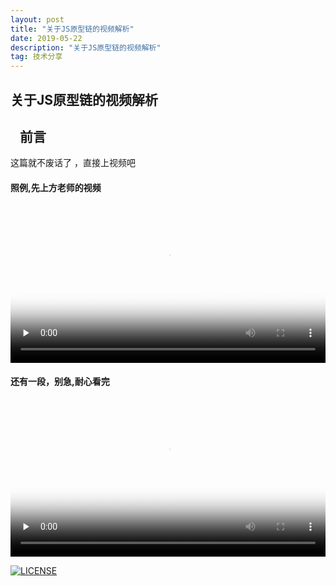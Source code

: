 ```yaml
---
layout: post
title: "关于JS原型链的视频解析"
date: 2019-05-22
description: "关于JS原型链的视频解析"
tag: 技术分享
---   
```


关于JS原型链的视频解析
------------------------


   前言
   --
   
   这篇就不废话了 ，直接上视频吧
   
   
#### 照例,先上方老师的视频

<video id="video" controls="" preload="none" poster="http://om2bks7xs.bkt.clouddn.com/2017-08-26-Markdown-Advance-Video.jpg" width='100%'>
      <source id="mp4" src="https://www.zhihu.com/video/1104653195942559744?autoplay=false&useMSE=" type="video/mp4">
      </video>
      
      
#### 还有一段，别急,耐心看完

<video id="video2" controls="" preload="none" poster="http://om2bks7xs.bkt.clouddn.com/2017-08-26-Markdown-Advance-Video.jpg" width='100%'>
      <source id="mp4" src="https://www.zhihu.com/video/1104653412570013696?autoplay=false&useMSE=" type="video/mp4">
      </video>
      
      
   
   



[![LICENSE](https://img.shields.io/badge/license-Anti%20996-blue.svg)](https://github.com/996icu/996.ICU/blob/master/LICENSE)
